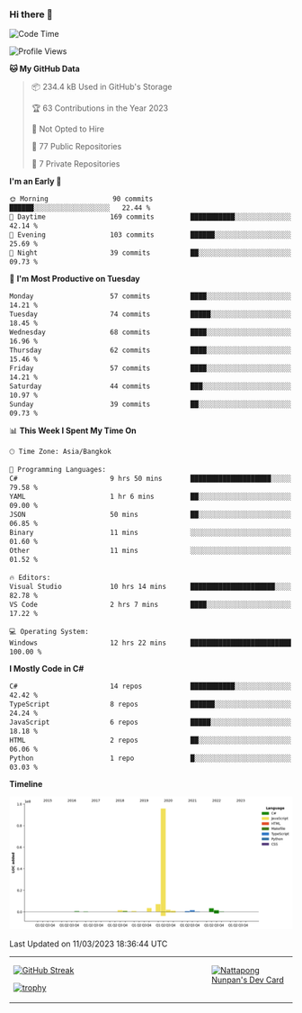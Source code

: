 ### Hi there 👋

<!--START_SECTION:waka-->
![Code Time](http://img.shields.io/badge/Code%20Time-468%20hrs%2034%20mins-blue)

![Profile Views](http://img.shields.io/badge/Profile%20Views-0-blue)

**🐱 My GitHub Data** 

> 📦 234.4 kB Used in GitHub's Storage 
 > 
> 🏆 63 Contributions in the Year 2023
 > 
> 🚫 Not Opted to Hire
 > 
> 📜 77 Public Repositories 
 > 
> 🔑 7 Private Repositories 
 > 
**I'm an Early 🐤** 

```text
🌞 Morning                90 commits          ██████░░░░░░░░░░░░░░░░░░░   22.44 % 
🌆 Daytime                169 commits         ███████████░░░░░░░░░░░░░░   42.14 % 
🌃 Evening                103 commits         ██████░░░░░░░░░░░░░░░░░░░   25.69 % 
🌙 Night                  39 commits          ██░░░░░░░░░░░░░░░░░░░░░░░   09.73 % 
```
📅 **I'm Most Productive on Tuesday** 

```text
Monday                   57 commits          ████░░░░░░░░░░░░░░░░░░░░░   14.21 % 
Tuesday                  74 commits          █████░░░░░░░░░░░░░░░░░░░░   18.45 % 
Wednesday                68 commits          ████░░░░░░░░░░░░░░░░░░░░░   16.96 % 
Thursday                 62 commits          ████░░░░░░░░░░░░░░░░░░░░░   15.46 % 
Friday                   57 commits          ████░░░░░░░░░░░░░░░░░░░░░   14.21 % 
Saturday                 44 commits          ███░░░░░░░░░░░░░░░░░░░░░░   10.97 % 
Sunday                   39 commits          ██░░░░░░░░░░░░░░░░░░░░░░░   09.73 % 
```


📊 **This Week I Spent My Time On** 

```text
🕑︎ Time Zone: Asia/Bangkok

💬 Programming Languages: 
C#                       9 hrs 50 mins       ████████████████████░░░░░   79.58 % 
YAML                     1 hr 6 mins         ██░░░░░░░░░░░░░░░░░░░░░░░   09.00 % 
JSON                     50 mins             ██░░░░░░░░░░░░░░░░░░░░░░░   06.85 % 
Binary                   11 mins             ░░░░░░░░░░░░░░░░░░░░░░░░░   01.60 % 
Other                    11 mins             ░░░░░░░░░░░░░░░░░░░░░░░░░   01.52 % 

🔥 Editors: 
Visual Studio            10 hrs 14 mins      █████████████████████░░░░   82.78 % 
VS Code                  2 hrs 7 mins        ████░░░░░░░░░░░░░░░░░░░░░   17.22 % 

💻 Operating System: 
Windows                  12 hrs 22 mins      █████████████████████████   100.00 % 
```

**I Mostly Code in C#** 

```text
C#                       14 repos            ███████████░░░░░░░░░░░░░░   42.42 % 
TypeScript               8 repos             ██████░░░░░░░░░░░░░░░░░░░   24.24 % 
JavaScript               6 repos             █████░░░░░░░░░░░░░░░░░░░░   18.18 % 
HTML                     2 repos             ██░░░░░░░░░░░░░░░░░░░░░░░   06.06 % 
Python                   1 repo              █░░░░░░░░░░░░░░░░░░░░░░░░   03.03 % 
```



**Timeline**

![Lines of Code chart](https://raw.githubusercontent.com/aixasz/aixasz/main/assets/bar_graph.png)


 Last Updated on 11/03/2023 18:36:44 UTC
<!--END_SECTION:waka-->

<table>
<tr>
<td width="70%" valign="top">
 
 [![GitHub Streak](http://github-readme-streak-stats.herokuapp.com?user=aixasz&theme=github-dark&hide_border=true&date_format=%5BY%20%5DM%20j)](https://git.io/streak-stats)

 [![trophy](https://github-profile-trophy.vercel.app/?username=aixasz&theme=onedark)](https://github.com/ryo-ma/github-profile-trophy)
 </td>
<td width="30%" valign="top">
 
<a href="https://app.daily.dev/aixasz"><img src="https://api.daily.dev/devcards/403207936e6547c9a85ea449e9f3abe8.png?r=re8" alt="Nattapong Nunpan's Dev Card"/></a>

 </td>
</tr>
</table>
 
